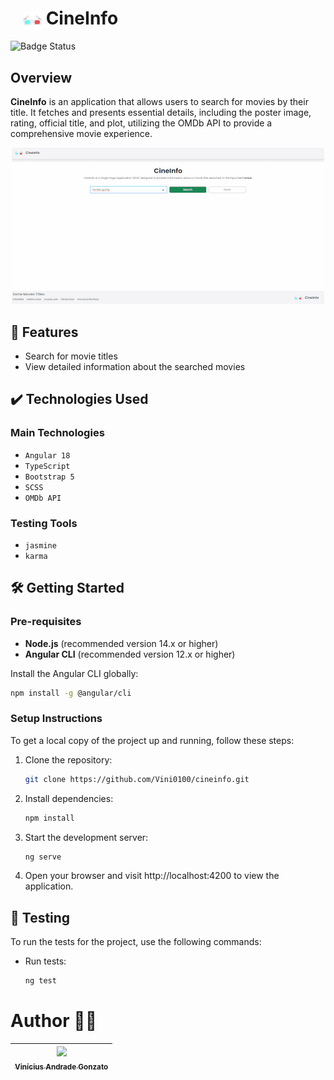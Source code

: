 # <img src="public/icons/logotype.svg" alt="Logotype" style="margin-left: 20px; vertical-align: middle; width: 30px" /> CineInfo

![Badge Status](http://img.shields.io/static/v1?label=STATUS&message=FINISH&color=GREEN&style=for-the-badge)

## Overview

<b>CineInfo</b> is an application that allows users to search for movies by their title. It fetches and presents essential details, including the poster image, rating, official title, and plot, utilizing the OMDb API to provide a comprehensive movie experience.

<div align="center">
  <img src="./public/appGif.gif" alt="Project demonstration">
</div>

## 🔨 Features

- Search for movie titles
- View detailed information about the searched movies

## ✔️ Technologies Used

### Main Technologies

- `Angular 18`
- `TypeScript`
- `Bootstrap 5`
- `SCSS`
- `OMDb API`

### Testing Tools

- `jasmine`
- `karma`

## 🛠️ Getting Started

### Pre-requisites
- **Node.js** (recommended version 14.x or higher)
- **Angular CLI** (recommended version 12.x or higher)

Install the Angular CLI globally:

```bash
npm install -g @angular/cli
```

### Setup Instructions
To get a local copy of the project up and running, follow these steps:

1. Clone the repository:

   ```bash
   git clone https://github.com/Vini0100/cineinfo.git
   ```

2. Install dependencies:

   ```bash
   npm install
   ```

3. Start the development server:

   ```bash
   ng serve
   ```

4. Open your browser and visit http://localhost:4200 to view the application.

## 🧪 Testing

To run the tests for the project, use the following commands:

- Run tests:

  ```bash
  ng test
  ```

# Author 👨‍💻

| [<img loading="lazy" src="https://avatars.githubusercontent.com/u/126361791?v=4" width=115><br><sub>Vinícius Andrade Gonzato</sub>](https://github.com/Vini0100) |
| :--------------------------------------------------------------------------------------------------------------------------------------------------------------: |
